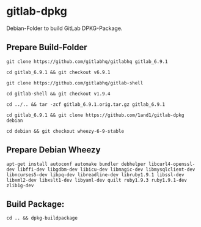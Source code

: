 # gitlab-dpkg
Debian-Folder to build GitLab DPKG-Package.

## Prepare Build-Folder

    git clone https://github.com/gitlabhq/gitlabhq gitlab_6.9.1

    cd gitlab_6.9.1 && git checkout v6.9.1

    git clone https://github.com/gitlabhq/gitlab-shell

    cd gitlab-shell && git checkout v1.9.4

    cd ../.. && tar -zcf gitlab_6.9.1.orig.tar.gz gitlab_6.9.1

    cd gitlab_6.9.1 && git clone https://github.com/1and1/gitlab-dpkg debian

    cd debian && git checkout wheezy-6-9-stable

## Prepare Debian Wheezy

    apt-get install autoconf automake bundler debhelper libcurl4-openssl-dev libffi-dev libgdbm-dev libicu-dev libmagic-dev libmysqlclient-dev libncurses5-dev libpq-dev libreadline-dev libruby1.9.1 libssl-dev libxml2-dev libxslt1-dev libyaml-dev quilt ruby1.9.3 ruby1.9.1-dev zlib1g-dev

## Build Package:

    cd .. && dpkg-buildpackage
